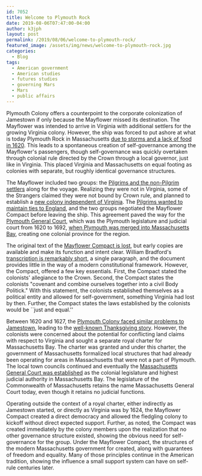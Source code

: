 ```yaml
---
id: 7052
title: Welcome to Plymouth Rock
date: 2019-08-06T07:47:00-04:00
author: k3jph
layout: post
permalink: /2019/08/06/welcome-to-plymouth-rock/
featured_image: /assets/img/news/welcome-to-plymouth-rock.jpg
categories:
  - Blog
tags:
  - American government
  - American studies
  - futures studies
  - governing Mars
  - Mars
  - public affairs
---
```

Plymouth Colony offers a counterpoint to the corporate colonization
of Jamestown if only because the Mayflower missed its destination.
The Mayflower was intended to arrive in Virginia with additional
settlers for the growing Virginia colony. However, the ship was
forced to put ashore at what is today Plymouth Rock in Massachusetts
[due to storms and a lack of food in
1620](https://www.jstor.org/stable/214550). This leads to a spontaneous
creation of self-governance among the Mayflower's passengers, though
self-governance was quickly overtaken through colonial rule directed
by the Crown through a local governor, just like in Virginia. This
placed Virginia and Massachusetts on equal footing as colonies with
separate, but roughly identical governance structures.

The Mayflower included two groups: the [Pilgrims and the non-Pilgrim
settlers](https://www.jstor.org/stable/1923741) along for the voyage.
Realizing they were not in Virginia, some of the Strangers claimed
they were not bound by Crown rule, and planned to establish a [new
colony independent of Virginia](https://www.jstor.org/stable/364172).
The [Pilgrims wanted to maintain ties to
England](https://www.jstor.org/stable/366234), and the two groups
negotiated the Mayflower Compact before leaving the ship. This
agreement paved the way for the [Plymouth General
Court](http://www.inquiriesjournal.com/articles/327/william-bradford-the-puritan-ethic-the-mayflower-compact),
which was the Plymouth legislature and judicial court from 1620 to
1692, [when Plymouth was merged into Massachusetts
Bay](https://www.jstor.org/stable/25080920), creating one colonial
province for the region.

The original text of the [Mayflower Compact is
lost](https://ia802306.us.archive.org/0/items/mayflowercompact00bow/mayflowercompact00bow.pdf),
but early copies are available and make its function and intent
clear. William Bradford's [transcription is remarkably
short](https://books.google.com/books?id=eBxEAQAAMAAJ&ots=tt_0qOX0RO&pg=PA89#v=onepage&q&f=false),
a single paragraph, and the document provides little in the way of
a modern constitutional framework. However, the Compact, offered a
few key essentials. First, the Compact stated the colonists'
allegiance to the Crown. Second, the Compact states the colonists
"covenant and combine ourselves together into a civil Body Politick."
With this statement, the colonists established themselves as a
political entity and allowed for self-government, something Virginia
had lost by then. Further, the Compact states the laws established
by the colonists would be ``just and equal.''

Between 1620 and 1627, the [Plymouth Colony faced similar problems
to
Jamestown](http://www.sjsu.edu/people/ruma.chopra/courses/h170_M_F11/s2/Conflict_Pigs_NE.pdf),
leading to the [well-known Thanksgiving
story](https://www.jstor.org/stable/10.1525/gfc.2003.3.4.79).
However, the colonists were concerned about the potential for
conflicting land claims with respect to Virginia and sought a
separate royal charter for Massachusetts Bay. The charter was granted
and under this charter, the government of Massachusetts formalized
local structures that had already been operating for areas in
Massachusetts that were not a part of Plymouth. The local town
councils continued and eventually the [Massachusetts General Court
was established](https://muse.jhu.edu/article/422395) as the colonial
legislature and highest judicial authority in Massachusetts Bay.
The legislature of the Commonwealth of Massachusetts retains the
name Massachusetts General Court today, even though it retains no
judicial functions.

Operating outside the context of a royal charter, either indirectly
as Jamestown started, or directly as Virginia was by 1624, the
Mayflower Compact created a direct democracy and allowed the fledgling
colony to kickoff without direct expected support. Further, as
noted, the Compact was created immediately by the colony members
upon the realization that no other governance structure existed,
showing the obvious need for self-governance for the group. Under
the Mayflower Compact, the structures of the modern Massachusetts
government for created, along with guarantees of freedom and equality.
Many of those principles continue in the American tradition, showing
the influence a small support system can have on self-rule centuries
later.
